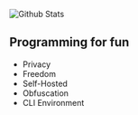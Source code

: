 ![Github Stats](https://github-readme-stats.vercel.app/api?username=ParkSnoopy&show_icons=true&show=prs_merged,prs_merged_percentage&theme=dark)

## Programming for fun
- Privacy
- Freedom
- Self-Hosted
- Obfuscation
- CLI Environment

<!--
**ParkSnoopy/ParkSnoopy** is a ✨ _special_ ✨ repository because its `README.md` (this file) appears on your GitHub profile.

Here are some ideas to get you started:

- 🔭 I’m currently working on ...
- 🌱 I’m currently learning ...
- 👯 I’m looking to collaborate on ...
- 🤔 I’m looking for help with ...
- 💬 Ask me about ...
- 📫 How to reach me: ...
- 😄 Pronouns: ...
- ⚡ Fun fact: ...
-->
